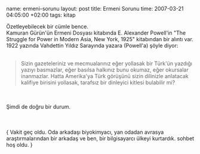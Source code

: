name: ermeni-sorunu
layout: post
title: Ermeni Sorunu
time: 2007-03-21 04:05:00 +02:00
tags: kitap

Özetleyebilecek bir cümle bence. <br />Kamuran Gürün'ün Ermeni Dosyası kitabında E. Alexander Powell'in "The Struggle for Power in Modern Asia, New York, 1925" kitabından bir alıntı var. 1922 yazında Vahdettin Yıldız Sarayında yazara (Powell'a) şöyle diyor:<br /><br /><blockquote>Sizin gazeteleriniz ve mecmualarınız eğer yollasak bir Türk'ün yazdığı yazıyı basmazlar, eğer basılsa halkınız bunu okumaz, eğer okursalar inanmazlar. Hatta Amerika'ya Türk görüşünü sizin dilinizle anlatacak kalifiye birisini yollasak, tarafsız bir dinleyici kitlesi bulabilir mi?</blockquote><br /><br />Şimdi de doğru bir durum.<br /><br /><br /><br />{ Vakit geç oldu. Oda arkadaşı biyokimyacı, yan odadan avrasya araştırmalarından bir arkadaş ve ben, bir bilgisayarcı ülkeyi kurtardık. sohbet hoş oldu. }
